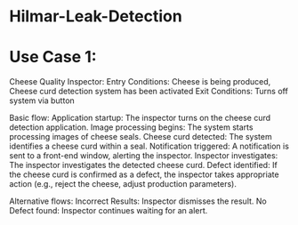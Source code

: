 # Hilmar-Leak-Detection
Use Case 1:
================
Cheese Quality Inspector: 
Entry Conditions: Cheese is being produced, Cheese curd detection system has been activated
Exit Conditions: Turns off system via button

Basic flow:
Application startup: The inspector turns on the cheese curd detection application.
Image processing begins: The system starts processing images of cheese seals.
Cheese curd detected: The system identifies a cheese curd within a seal.
Notification triggered: A notification is sent to a front-end window, alerting the inspector.
Inspector investigates: The inspector investigates the detected cheese curd.
Defect identified: If the cheese curd is confirmed as a defect, the inspector takes appropriate action (e.g., reject the cheese, adjust production parameters).


Alternative flows:
Incorrect Results: Inspector dismisses the result.
No Defect found: Inspector continues waiting for an alert.

